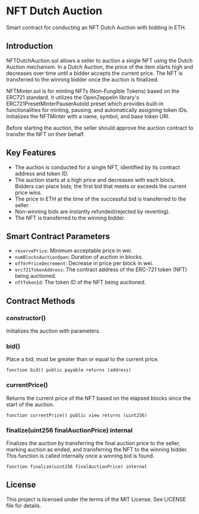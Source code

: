 # NFT Dutch Auction

Smart contract for conducting an NFT Dutch Auction with bidding in ETH.

## Introduction

NFTDutchAuction.sol allows a seller to auction a single NFT using the Dutch Auction mechanism. In a Dutch Auction, the price of the item starts high and decreases over time until a bidder accepts the current price. The NFT is transferred to the winning bidder once the auction is finalized.

NFTMinter.sol is for minting NFTs (Non-Fungible Tokens) based on the ERC721 standard. It utilizes the OpenZeppelin library's ERC721PresetMinterPauserAutoId preset which provides built-in functionalities for minting, pausing, and automatically assigning token IDs. Initializes the NFTMinter with a name, symbol, and base token URI.

Before starting the auction, the seller should approve the auction contract to transfer the NFT on their behalf.

## Key Features

- The auction is conducted for a single NFT, identified by its contract address and token ID.
- The auction starts at a high price and decreases with each block.
Bidders can place bids; the first bid that meets or exceeds the current price wins.
- The price in ETH at the time of the successful bid is transferred to the seller.
- Non-winning bids are instantly refunded(rejected by reverting).
- The NFT is transferred to the winning bidder.

## Smart Contract Parameters

- `reservePrice`: Minimum acceptable price in wei.
- `numBlocksAuctionOpen`: Duration of auction in blocks.
- `offerPriceDecrement`: Decrease in price per block in wei.
- `erc721TokenAddress`: The contract address of the ERC-721 token (NFT) being auctioned.
- `nftTokenId`: The token ID of the NFT being auctioned.


## Contract Methods

### constructor()
Initializes the auction with parameters.

### bid()

Place a bid; must be greater than or equal to the current price.

```solidity
function bid() public payable returns (address)
```
### currentPrice()
Returns the current price of the NFT based on the elapsed blocks since the start of the auction.

```solidity
function currentPrice() public view returns (uint256)
```
### finalize(uint256 finalAuctionPrice) internal

Finalizes the auction by transferring the final auction price to the seller, marking auction as ended, and transferring the NFT to the winning bidder. This function is called internally once a winning bid is found.

```solidity
function finalize(uint256 finalAuctionPrice) internal
```

## License
This project is licensed under the terms of the MIT License. See LICENSE file for details.